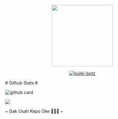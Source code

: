 <p align="center">
<img src="https://telegra.ph/file/f409373f759b2d9f141b0.jpg" width="200" height="200"/>
</p>
<p align="center">
    <a href="https://Botynyakamu.github.io">
        <img
            src="https://readme-typing-svg.herokuapp.com?size=21&width=280&lines=KENAPA+LO+KEPO+BABI"
            alt="kujiki-botz"
        />
    </a>
</p>
</p>
 # Github Stats #

![github card](https://github-readme-stats.vercel.app/api?username=goos7&show_icons=true&theme=radical)

![](https://github-profile-summary-cards.vercel.app/api/cards/profile-details?username=goos7&theme=monokai)

~ Gak Usah Kepo Oke 🧟‍♂🥀 ~
